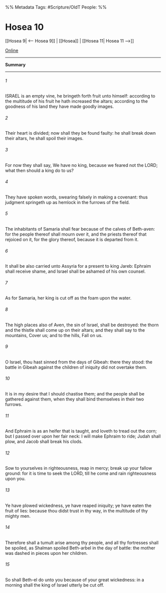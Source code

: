 

%% Metadata
Tags: #Scripture/OldT
People: 
%%
# Hosea 10
[[Hosea 9| <-- Hosea 9]] | [[Hosea]] | [[Hosea 11| Hosea 11 -->]]

[Online](https://churchofjesuschrist.org/study/scriptures/ot/hosea/10?lang=eng)

---
__Summary__



---

###### 1
ISRAEL is an empty vine, he bringeth forth fruit unto himself: according to the multitude of his fruit he hath increased the altars; according to the goodness of his land they have made goodly images.
###### 2
Their heart is divided; now shall they be found faulty: he shall break down their altars, he shall spoil their images.
###### 3
For now they shall say, We have no king, because we feared not the LORD; what then should a king do to us?
###### 4
They have spoken words, swearing falsely in making a covenant: thus judgment springeth up as hemlock in the furrows of the field.
###### 5
The inhabitants of Samaria shall fear because of the calves of Beth-aven: for the people thereof shall mourn over it, and the priests thereof that rejoiced on it, for the glory thereof, because it is departed from it.
###### 6
It shall be also carried unto Assyria for a present to king Jareb: Ephraim shall receive shame, and Israel shall be ashamed of his own counsel.
###### 7
As for Samaria, her king is cut off as the foam upon the water.
###### 8
The high places also of Aven, the sin of Israel, shall be destroyed: the thorn and the thistle shall come up on their altars; and they shall say to the mountains, Cover us; and to the hills, Fall on us.
###### 9
O Israel, thou hast sinned from the days of Gibeah: there they stood: the battle in Gibeah against the children of iniquity did not overtake them.
###### 10
It is in my desire that I should chastise them; and the people shall be gathered against them, when they shall bind themselves in their two furrows.
###### 11
And Ephraim is as an heifer that is taught, and loveth to tread out the corn; but I passed over upon her fair neck: I will make Ephraim to ride; Judah shall plow, and Jacob shall break his clods.
###### 12
Sow to yourselves in righteousness, reap in mercy; break up your fallow ground: for it is time to seek the LORD, till he come and rain righteousness upon you.
###### 13
Ye have plowed wickedness, ye have reaped iniquity; ye have eaten the fruit of lies: because thou didst trust in thy way, in the multitude of thy mighty men.
###### 14
Therefore shall a tumult arise among thy people, and all thy fortresses shall be spoiled, as Shalman spoiled Beth-arbel in the day of battle: the mother was dashed in pieces upon her children.
###### 15
So shall Beth-el do unto you because of your great wickedness: in a morning shall the king of Israel utterly be cut off.



